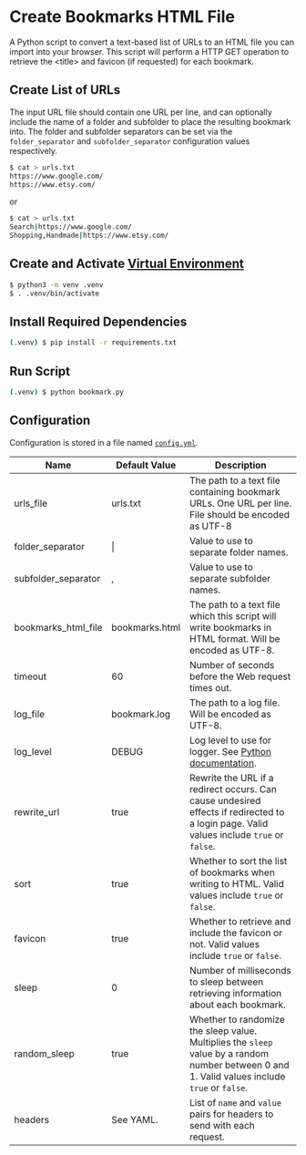 # Create Bookmarks HTML File

A Python script to convert a text-based list of URLs to an HTML file you can import into your browser. This script will perform a HTTP GET operation to retrieve the &lt;title&gt; and favicon (if requested) for each bookmark.

## Create List of URLs

The input URL file should contain one URL per line, and can optionally include the name of a folder and subfolder to place the resulting bookmark into. The folder and subfolder separators can be set via the `folder_separator` and `subfolder_separator` configuration values respectively.

```sh
$ cat > urls.txt
https://www.google.com/
https://www.etsy.com/
```

or

```sh
$ cat > urls.txt
Search|https://www.google.com/
Shopping,Handmade|https://www.etsy.com/
```

## Create and Activate [Virtual Environment](https://docs.python.org/3/library/venv.html)

```sh
$ python3 -m venv .venv
$ . .venv/bin/activate
```

## Install Required Dependencies

```sh
(.venv) $ pip install -r requirements.txt
```

## Run Script

```sh
(.venv) $ python bookmark.py
```

## Configuration

Configuration is stored in a file named [`config.yml`](config.yml).

| Name | Default Value | Description |
| ---- | ------------- | ----------- |
| urls_file | urls.txt | The path to a text file containing bookmark URLs. One URL per line. File should be encoded as UTF-8 |
| folder_separator | \| | Value to use to separate folder names. |
| subfolder_separator | , | Value to use to separate subfolder names. |
| bookmarks_html_file | bookmarks.html | The path to a text file which this script will write bookmarks in HTML format. Will be encoded as UTF-8. |
| timeout | 60 | Number of seconds before the Web request times out. |
| log_file | bookmark.log | The path to a log file. Will be encoded as UTF-8. |
| log_level | DEBUG | Log level to use for logger. See [Python documentation](https://docs.python.org/3/library/logging.html). |
| rewrite_url | true | Rewrite the URL if a redirect occurs. Can cause undesired effects if redirected to a login page. Valid values include `true` or `false`. |
| sort | true | Whether to sort the list of bookmarks when writing to HTML. Valid values include `true` or `false`. |
| favicon | true | Whether to retrieve and include the favicon or not. Valid values include `true` or `false`. |
| sleep | 0 | Number of milliseconds to sleep between retrieving information about each bookmark. |
| random_sleep | true | Whether to randomize the sleep value. Multiplies the `sleep` value by a random number between 0 and 1. Valid values include `true` or `false`. |
| headers | See YAML. | List of `name` and `value` pairs for headers to send with each request. |
